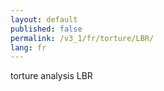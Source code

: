 ```yaml
---
layout: default
published: false
permalink: /v3_1/fr/torture/LBR/
lang: fr
---
```


torture analysis LBR
